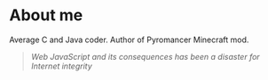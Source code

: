 # About me
Average C and Java coder. Author of Pyromancer Minecraft mod.

> *Web JavaScript and its consequences has been a disaster for Internet integrity*
